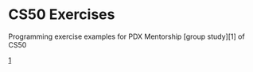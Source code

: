 # CS50 Exercises

Programming exercise examples for PDX Mentorship [group study][1] of CS50

[1](https://matthewbryancurtis.github.io/)
